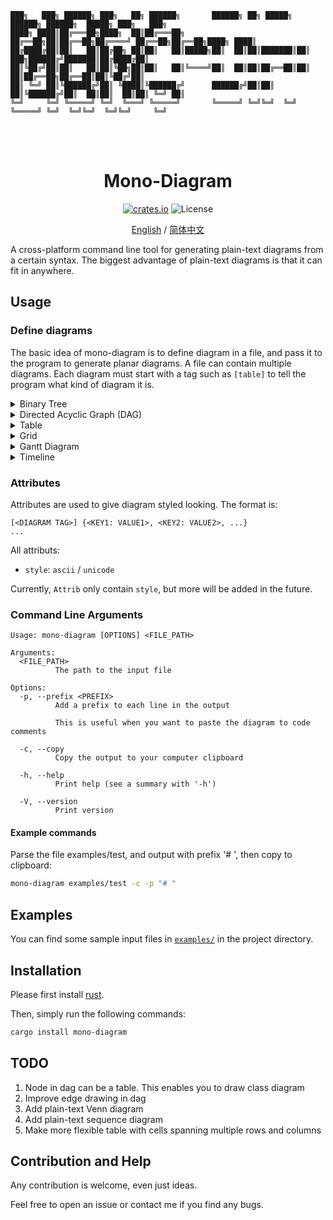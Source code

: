 <!-- README-en.md -->


```
███╗   ███╗ ██████╗ ███╗   ██╗ ██████╗       ██████╗ ██╗ █████╗  ██████╗ ██████╗  █████╗ ███╗   ███╗
████╗ ████║██╔═══██╗████╗  ██║██╔═══██╗      ██╔══██╗██║██╔══██╗██╔════╝ ██╔══██╗██╔══██╗████╗ ████║
██╔████╔██║██║   ██║██╔██╗ ██║██║   ██║█████╗██║  ██║██║███████║██║  ███╗██████╔╝███████║██╔████╔██║
██║╚██╔╝██║██║   ██║██║╚██╗██║██║   ██║╚════╝██║  ██║██║██╔══██║██║   ██║██╔══██╗██╔══██║██║╚██╔╝██║
██║ ╚═╝ ██║╚██████╔╝██║ ╚████║╚██████╔╝      ██████╔╝██║██║  ██║╚██████╔╝██║  ██║██║  ██║██║ ╚═╝ ██║
╚═╝     ╚═╝ ╚═════╝ ╚═╝  ╚═══╝ ╚═════╝       ╚═════╝ ╚═╝╚═╝  ╚═╝ ╚═════╝ ╚═╝  ╚═╝╚═╝  ╚═╝╚═╝     ╚═╝
                                                                                    
```
<h1 align="center">
<br>
Mono-Diagram
<br>
</h1>

<p align="center">
<a href="https://crates.io/crates/mono-diagram"><img alt="crates.io" src="https://img.shields.io/crates/v/mono-diagram.svg"></a>
<a><img alt="License" src="https://img.shields.io/badge/License-MIT-blue.svg"></a>
</p>

<div align="center">

[English](./README.md) / [简体中文](./README-zh-CN.md) 

</div>

A cross-platform command line tool for generating plain-text diagrams from a certain syntax. The biggest advantage of plain-text diagrams is that it can fit in anywhere.

## Usage

### Define diagrams

 The basic idea of mono-diagram is to define diagram in a file, and pass it to the program to generate planar diagrams. A file can contain multiple diagrams. Each diagram must start with a tag such as `[table]` to tell the program what kind of diagram it is.

<details>
<summary> Binary Tree </summary>

Tag: `[binary_tree]`

Input file: 

```
[binary_tree] {style: ascii}  // Specify diagram category
a->b,c          // Node 'a' has left child 'b' and right child 'c'
b->d,f          // Node name is just like variables
f->fa,fb
c->k,m
k->e,           // Node 'k' only has one left child
m->,x

a:2             // Assign values to node
b:0.42
c:9.5
f:-3
k:abc
m:2             // Different nodes can have same value
d:001
fa:451
fb:8.9
x:1.2
```

The key-value pair in curly brakets gives attributes to the diagram, every attribute has a default value if you didn't specify. We set `style` to `ascii`, but you can also set it to `unicode` to change the appearance of the diagram.

Output diagram (ascii):

```
            ___2___
        ___/       \___
     0.42             9.5
    _/   \_         _/   \_
  001     -3      abc      2
          / \     /         \
        451 8.9  e          1.2
```

Output diagram (unicode):

```
               2
       ┌───────┴───────┐
     0.42             9.5
   ┌───┴───┐       ┌───┴───┐
  001     -3      abc      2
         ┌─┴─┐   ┌─┘       └─┐
        451 8.9  e          1.2
```

Use `binary_tree` only if the node value is very simple, because nodes on the bottom line of binary tree can only hold up to 3 characters. For node with complicated value, use `dag` instead.

</details>

<details>
<summary> Directed Acyclic Graph (DAG) </summary>

Tag: `[dag]`

Input file:

```
[dag]
a->b    // <NODE-NAME>-><NODE-NAME> represents an edge in the graph
a->c    // The graph cannot have cycles
b->d
c->f
c->g
a->f
d->da
d->db
g->gg
a->gg


a:Home Page     // Assign values
b:Main Section 1
c:Main Section 2
d:Subsection 1
f:Subsection 2
g:Subsection 3
da:Sub-sub
db:Sub-sub
gg:#page#
```

Output diagram (dag only has unicode version): 

```
 ┌───────────────────────────────────────────────────┐
 │ Home Page                                         │
 └┬─────────────────┬──┬────────────────────────────┬┘
 ┌V───────────────┐ │ ┌V───────────────┐            │
 │ Main Section 1 │ │ │ Main Section 2 │            │
 └┬───────────────┘ │ └┬────────────┬──┘            │
 ┌V─────────────┐ ┌─V──V─────────┐ ┌V─────────────┐ │
 │ Subsection 1 │ │ Subsection 2 │ │ Subsection 3 │ │
 └┬───────────┬─┘ └──────────────┘ └┬─────────────┘ │
 ┌V────────┐ ┌V────────┐ ┌──────────V───────────────V┐
 │ Sub-sub │ │ Sub-sub │ │ #page#                    │
 └─────────┘ └─────────┘ └───────────────────────────┘

```

*Note: this dag graph is not stable, meaning you may get graph with different looking each time*

</details>

</details>

<details>
<summary> Table </summary>

Tag: `[table]`

Input file:

```
[table]     // Each column is seperated by '|' and each row is seperated by newline
Base Class Member|Public Inheritance|Protected Inheritance|Private Inheritance
Public|Public|Protected|Private
Protected|Protected|Protected|Private
Private|Hidden|Hidden|Hidden
```

Output diagram (ascii): 

```
+-------------------+--------------------+-----------------------+---------------------+
| Base Class Member | Public Inheritance | Protected Inheritance | Private Inheritance |
+-------------------+--------------------+-----------------------+---------------------+
| Public            | Public             | Protected             | Private             |
+-------------------+--------------------+-----------------------+---------------------+
| Protected         | Protected          | Protected             | Private             |
+-------------------+--------------------+-----------------------+---------------------+
| Private           | Hidden             | Hidden                | Hidden              |
+-------------------+--------------------+-----------------------+---------------------+
```

Output diagram (unicode): 

```
┌───────────────────┬────────────────────┬───────────────────────┬─────────────────────┐
│ Base Class Member │ Public Inheritance │ Protected Inheritance │ Private Inheritance │
├───────────────────┼────────────────────┼───────────────────────┼─────────────────────┤
│ Public            │ Public             │ Protected             │ Private             │
├───────────────────┼────────────────────┼───────────────────────┼─────────────────────┤
│ Protected         │ Protected          │ Protected             │ Private             │
├───────────────────┼────────────────────┼───────────────────────┼─────────────────────┤
│ Private           │ Hidden             │ Hidden                │ Hidden              │
└───────────────────┴────────────────────┴───────────────────────┴─────────────────────┘
```

</details>

</details>

<details>
<summary> Grid </summary>

Tag: `[grid]`

Input file:

```
[grid]

width: 10       // The grid has 10 colums
height: 7       // And 7 rows

1,1:a 
6,2:l           // The cell at column 6, row 2 has content 'l'
3,3:j
10,5:m
2,7:k
```

Output diagram(ascii): 

```
+---+---+---+---+---+---+---+---+---+---+
| a |   |   |   |   |   |   |   |   |   |
+---+---+---+---+---+---+---+---+---+---+
|   |   |   |   |   | l |   |   |   |   |
+---+---+---+---+---+---+---+---+---+---+
|   |   | j |   |   |   |   |   |   |   |
+---+---+---+---+---+---+---+---+---+---+
|   |   |   |   |   |   |   |   |   |   |
+---+---+---+---+---+---+---+---+---+---+
|   |   |   |   |   |   |   |   |   | m |
+---+---+---+---+---+---+---+---+---+---+
|   |   |   |   |   |   |   |   |   |   |
+---+---+---+---+---+---+---+---+---+---+
|   | k |   |   |   |   |   |   |   |   |
+---+---+---+---+---+---+---+---+---+---+
```

Output diagram(unicode): 

```
┌───┬───┬───┬───┬───┬───┬───┬───┬───┬───┐
│ a │   │   │   │   │   │   │   │   │   │
├───┼───┼───┼───┼───┼───┼───┼───┼───┼───┤
│   │   │   │   │   │ l │   │   │   │   │
├───┼───┼───┼───┼───┼───┼───┼───┼───┼───┤
│   │   │ j │   │   │   │   │   │   │   │
├───┼───┼───┼───┼───┼───┼───┼───┼───┼───┤
│   │   │   │   │   │   │   │   │   │   │
├───┼───┼───┼───┼───┼───┼───┼───┼───┼───┤
│   │   │   │   │   │   │   │   │   │ m │
├───┼───┼───┼───┼───┼───┼───┼───┼───┼───┤
│   │   │   │   │   │   │   │   │   │   │
├───┼───┼───┼───┼───┼───┼───┼───┼───┼───┤
│   │ k │   │   │   │   │   │   │   │   │
└───┴───┴───┴───┴───┴───┴───┴───┴───┴───┘
```

</details>

<details>
<summary> Gantt Diagram </summary>

Tag: `[gantt]`

Input file:

```
[gantt] {style: unicode}

timeline: Week 1|Week 2|Week 3|Week 4|Week 5    // Specify the time line

task 1|   0 ~ 0.6      // Specify the time period of each task
task 2| 0.9 ~ 2.3      // This means task 2 starts at Week 0.9 and ends at Week 2.3 (you know what I mean)
task 3| 2.0 ~ 2.8
task 4| 2.8 ~ 3.5
task 5| 3.5 ~ 5.0
```

Output diagram(ascii): 

```
        |  Week 1  |  Week 2  |  Week 3  |  Week 4  |  Week 5
--------+----------+----------+----------+----------+-----------
 task 1 |<=====>   .          .          .          .
 task 2 |         <===============>      .          .
 task 3 |          .          .<=======> .          .
 task 4 |          .          .        <=======>    .
 task 5 |          .          .          .     <================>
        |
```

Output diagram(unicode): 

```
           Week 1     Week 2     Week 3     Week 4     Week 5
────────────────────────────────────────────────────────────────
 task 1 │[━━━━━]   ·          ·          ·          ·
 task 2 │         [━━━━━━━━━━━━━━━]      ·          ·
 task 3 │          ·          ·[━━━━━━━] ·          ·
 task 4 │          ·          ·        [━━━━━━━]    ·
 task 5 │          ·          ·          ·     [━━━━━━━━━━━━━━━━]
        │
```

</details>

<details>
<summary> Timeline </summary>

Tag: `[timeline]`

Input file:

```
[timeline] {style: unicode}

2022.06|Some things happened in 2022        // The format is <TIME>|<EVENT>
2023|                                       // Time can have no event
2024.11|Some things that is happening now
2030.01|Some things that will happen in the future
```

Output diagram(ascii): 

```
    |
    |
    |
----v----
 2022.06  >--- Some things happened in 2022
----v----
    |
 ---v---
   2023
 ---v---
    |
----v----
 2024.11  >--- Some things that is happening now
----v----
    |
----v----
 2030.01  >--- Some things that will happen in the future
----v----
    |
    |
    |
    V
```

Output diagram(unicode): 

```
    ║
    ║
    ║
    ╨
 2022.06  ┄┄┄┄ Some things happened in 2022
    ╥
    ║
    ╨
   2023
    ╥
    ║
    ╨
 2024.11  ┄┄┄┄ Some things that is happening now
    ╥
    ║
    ╨
 2030.01  ┄┄┄┄ Some things that will happen in the future
    ╥
    ║
    ║
    ║
    ▼
```

</details>

### Attributes

Attributes are used to give diagram styled looking.
The format is: 

```
[<DIAGRAM TAG>] {<KEY1: VALUE1>, <KEY2: VALUE2>, ...}
...
```
All attributs:
 - `style`: `ascii` / `unicode`

Currently, `Attrib` only contain `style`, but more will be added in the future.

### Command Line Arguments

```
Usage: mono-diagram [OPTIONS] <FILE_PATH>

Arguments:
  <FILE_PATH>
          The path to the input file

Options:
  -p, --prefix <PREFIX>
          Add a prefix to each line in the output

          This is useful when you want to paste the diagram to code comments

  -c, --copy
          Copy the output to your computer clipboard

  -h, --help
          Print help (see a summary with '-h')

  -V, --version
          Print version
```

#### Example commands

Parse the file examples/test, and output with prefix '# ', then copy to clipboard: 

```bash
mono-diagram examples/test -c -p "# " 
```

## Examples

You can find some sample input files in [`examples/`](./examples/) in the project directory.

## Installation

Please first install [rust](https://www.rust-lang.org/tools/install).

Then, simply run the following commands:

~~~bash
cargo install mono-diagram
~~~

## TODO

1. Node in dag can be a table. This enables you to draw class diagram 
2. Improve edge drawing in dag 
3. Add plain-text Venn diagram 
4. Add plain-text sequence diagram 
5. Make more flexible table with cells spanning multiple rows and columns

## Contribution and Help

Any contribution is welcome, even just ideas.

Feel free to open an issue or contact me if you find any bugs.

